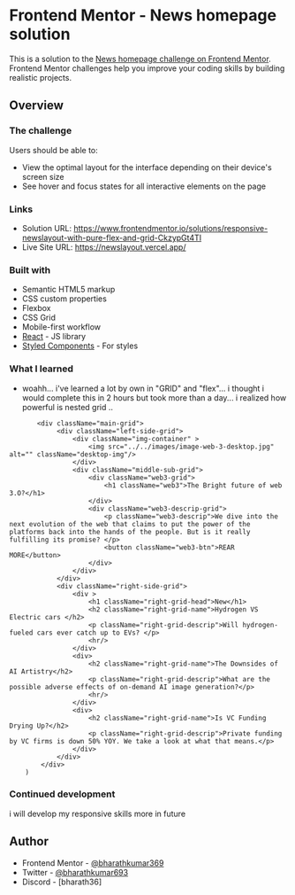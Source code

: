 # Frontend Mentor - News homepage solution

This is a solution to the [News homepage challenge on Frontend Mentor](https://www.frontendmentor.io/challenges/news-homepage-H6SWTa1MFl). Frontend Mentor challenges help you improve your coding skills by building realistic projects. 

## Overview

### The challenge

Users should be able to:

- View the optimal layout for the interface depending on their device's screen size
- See hover and focus states for all interactive elements on the page


### Links

- Solution URL: https://www.frontendmentor.io/solutions/responsive-newslayout-with-pure-flex-and-grid-CkzypGt4TI
- Live Site URL: https://newslayout.vercel.app/


### Built with

- Semantic HTML5 markup
- CSS custom properties
- Flexbox
- CSS Grid
- Mobile-first workflow
- [React](https://reactjs.org/) - JS library
- [Styled Components](https://styled-components.com/) - For styles


### What I learned

- woahh... i've learned a lot by own in "GRID" and "flex"... i thought i would complete this in 2 hours but took more than a day... i realized how powerful is nested grid ..

``` (iam proud of this code)
       <div className="main-grid">
            <div className="left-side-grid">
                <div className="img-container" >
                    <img src="../../images/image-web-3-desktop.jpg" alt="" className="desktop-img"/>
                </div>
                <div className="middle-sub-grid">
                    <div className="web3-grid">
                        <h1 className="web3">The Bright future of web 3.O?</h1>
                    </div>
                    <div className="web3-descrip-grid">
                        <p className="web3-descrip">We dive into the next evolution of the web that claims to put the power of the platforms back into the hands of the people. But is it really fulfilling its promise? </p>
                        <button className="web3-btn">REAR MORE</button>
                    </div>               
                </div>         
            </div>
            <div className="right-side-grid">
                <div >
                    <h1 className="right-grid-head">New</h1>
                    <h2 className="right-grid-name">Hydrogen VS Electric cars </h2>
                    <p className="right-grid-descrip">Will hydrogen-fueled cars ever catch up to EVs? </p>
                    <hr/>
                </div>
                <div>
                    <h2 className="right-grid-name">The Downsides of AI Artistry</h2>
                    <p className="right-grid-descrip">What are the possible adverse effects of on-demand AI image generation?</p>                
                    <hr/>
                </div>
                <div>
                    <h2 className="right-grid-name">Is VC Funding Drying Up?</h2>
                    <p className="right-grid-descrip">Private funding by VC firms is down 50% YOY. We take a look at what that means.</p>
                </div>
            </div>
        </div>    
    )

```


### Continued development

i will develop my responsive skills more in future


## Author
- Frontend Mentor - [@bharathkumar369](https://www.frontendmentor.io/profile/bharathkumar369)
- Twitter - [@bharathkumar693](https://twitter.com/bharathkumar693)
- Discord - [bharath36]


